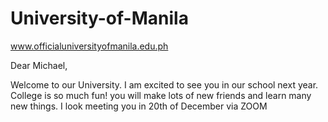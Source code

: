 # University-of-Manila
www.officialuniversityofmanila.edu.ph
<p>Dear Michael,</p> Welcome to our University. I am excited to see you in our school next year. College is so much fun! you will make lots of new friends and learn many new things. I look meeting you in 20th of December via ZOOM

